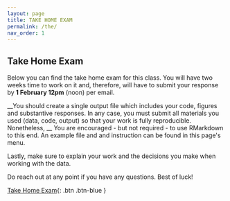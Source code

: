 ```yaml
---
layout: page
title: TAKE HOME EXAM
permalink: /the/
nav_order: 1
---
```


  
## __Take Home Exam__

Below you can find the take home exam for this class. You will have two weeks time to work on it and, therefore, will have to submit your response by __1 February 12pm__ (noon) per email.

__You should create a single output file which includes your code, figures and substantive responses. In any case, you must submit all materials you used (data, code, output) so that your work is fully reproducible. Nonetheless, __ You are encouraged - but not required - to use RMarkdown to this end. An example file and and instruction can be found in this page's menu.

Lastly, make sure to explain your work and the decisions you make when working with the data. 

Do reach out at any point if you have any questions. Best of luck!

[Take Home Exam](https://github.com/bayreuth-politics/R/raw/gh-pages/docs/R/Data_Analysis_in_R_Bayreuth_22_THE.pdf){: .btn .btn-blue }

